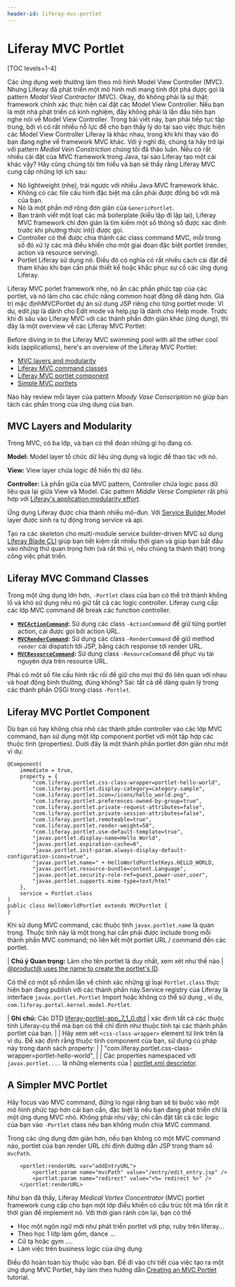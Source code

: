 ```yaml
---
header-id: liferay-mvc-portlet
---
```


# Liferay MVC Portlet

[TOC levels=1-4]

Các ứng dụng web thường làm theo mô hình Model View Controller (MVC). Nhưng Liferay đã phát triển một mô hình mới mang tính đột phá được gọi là pattern *Modal Veal Contractor* (MVC). Okay, đó không phải là sự thật: framework chính xác thực hiện cài đặt các Model View Controller. Nếu bạn là một nhà phát triển có kinh nghiệm, đây không phải là lần đầu tiên bạn nghe nói về Model View Controller. Trong bài viết này, bạn phải tiếp tục tập trung, bởi vì có rất nhiều nỗ lực để cho bạn thấy lý do tại sao việc thực hiện các Model View Controller Liferay là khác nhau, trong khi khi thay vào đó bạn đang nghe về framework MVC khác. Với ý nghĩ đó, chúng ta hãy trở lại với pattern *Medial Vein Constriction* chúng tôi đã thảo luận.
Nếu có rất nhiều cài đặt của MVC framework trong Java, tại sao Liferay tạo một cái khác vậy? Hãy cũng chúng tôi tìm hiểu và bạn sẽ thấy rằng Liferay MVC cung cấp những lợi ích sau:

-  Nó lightweight (nhẹ), trái ngược với nhiều Java MVC framework khác.
-  Không có các file cấu hình đặc biệt mà cần phải được đồng bộ với mã  của bạn.
-  Nó là một phần mở rộng đơn giản của `GenericPortlet`.
-  Bạn tránh viết một loạt các mã boilerplate (kiểu lặp đi lặp lại), Liferay MVC framework chỉ đơn giản là tìm kiếm một số thông số được xác định trước khi phương thức int()  được gọi. 
-  Controller có thể được chia thành các class command MVC, mỗi trong số đó xử lý các mã điều khiển cho một giai đoạn đặc biệt portlet (render, action và resource serving).
-  Portlet Liferay sử dụng nó. Điều đó có nghĩa có rất nhiều cách cài đặt để tham khảo khi bạn cần phải thiết kế hoặc khắc phục sự cố các ứng dụng Liferay.

Liferay MVC porlet framework nhẹ, nó ẩn các phần phức tạp của các portlet, và nó làm cho các chức năng common hoạt động dễ dàng hơn. Giá trị mặc địnhMVCPortlet dự án sử dụng JSP riêng cho từng portlet mode: Ví dụ, edit.jsp là dành cho Edit mode và help.jsp là dành cho Help mode.
Trước khi  đi sâu vào Liferay MVC với các thành phần đơn giản khác (ứng dụng), thì đây là một overview về các Liferay MVC Portlet:

Before diving in to the Liferay MVC swimming pool with all the other cool kids
(applications), here's an overview of the Liferay MVC Portlet:

- [MVC layers and modularity](#mvc-layers-and-modularity)
- [Liferay MVC command classes](#liferay-mvc-command-classes)
- [Liferay MVC portlet component](#liferay-mvc-portlet-component)
- [Simple MVC portlets](#a-simpler-mvc-portlet)

Nào hãy review mỗi layer của pattern *Moody Vase Conscription* nó giúp bạn tách các phần trong của ứng dụng của bạn.

## MVC Layers and Modularity

Trong MVC, có ba lớp, và bạn có thể đoán những gì họ đang có.

**Model:** Model layer tổ chức dữ liệu ứng dụng và logic để thao tác với nó.

**View:** View layer chứa logic để hiển thị dữ liệu.

**Controller:** Là phần giữa của MVC pattern, Controller chứa logic pass dữ liệu qua lại giữa View và Model.
Các pattern *Middle Verse Completer* rất phù hợp với
[Liferay's application modularity effort](/docs/7-1/tutorials/-/knowledge_base/t/fundamentals#modules).

Ứng dụng Liferay được chia thành nhiều mô-đun. Với
[Service Builder](/docs/7-1/tutorials/-/knowledge_base/t/service-builder),Model layer được sinh ra tự động trong service và api. 

Tạo ra các skeleton cho multi-module service builder-driven MVC sử dụng [Liferay Blade CLI](/docs/7-1/tutorials/-/knowledge_base/t/blade-cli) giúp bạn tiết kiệm rất nhiều thời gian và giúp bạn bắt đầu vào những thứ quan trọng hơn (và rất thú vị, nếu chúng ta thành thật) trong công việc phát triển.

## Liferay MVC Command Classes

Trong một ứng dụng lớn hơn, `-Portlet` class của bạn có thể trở thành khổng lồ và khó sử dụng nếu nó giữ tất cả các logic controller. Liferay cung cấp các lớp MVC command để  break các function controller.

-   **[`MVCActionCommand`](@platform-ref@/7.1-latest/javadocs/portal-kernel/com/liferay/portal/kernel/portlet/bridges/mvc/MVCActionCommand.html):**
    Sử dụng các class `-ActionCommand` để giữ từng portlet action, cái được gọi bởi action URL.
-   **[`MVCRenderCommand`](@platform-ref@/7.1-latest/javadocs/portal-kernel/com/liferay/portal/kernel/portlet/bridges/mvc/MVCRenderCommand.html):**
    Sử dụng các class `-RenderCommand` để giữ method  `render` cái dispatch tới JSP, bằng cách response tới render URL.
-   **[`MVCResourceCommand`](@platform-ref@/7.1-latest/javadocs/portal-kernel/com/liferay/portal/kernel/portlet/bridges/mvc/MVCResourceCommand.html):**
    Sử dụng class `-ResourceCommand` để phục vụ tài nguyên dựa trên resource URL.

Phải có một số file cấu hình rắc rối để giữ cho mọi thứ đó liên quan với nhau và hoạt động bình thường, đúng không? Sai: tất cả dễ dàng quản lý trong các thành phần OSGi trong class `-Portlet`.

## Liferay MVC Portlet Component

Dù bạn có hay không chia nhỏ các thành phần controller vào các lớp MVC command, bạn sử dụng một lớp component portlet với một tập hợp các thuộc tính (properties). Dưới đây là một thành phần portlet đơn giản như một ví dụ:

    @Component(
        immediate = true,
        property = {
            "com.liferay.portlet.css-class-wrapper=portlet-hello-world",
            "com.liferay.portlet.display-category=category.sample",
            "com.liferay.portlet.icon=/icons/hello_world.png",
            "com.liferay.portlet.preferences-owned-by-group=true",
            "com.liferay.portlet.private-request-attributes=false",
            "com.liferay.portlet.private-session-attributes=false",
            "com.liferay.portlet.remoteable=true",
            "com.liferay.portlet.render-weight=50",
            "com.liferay.portlet.use-default-template=true",
            "javax.portlet.display-name=Hello World",
            "javax.portlet.expiration-cache=0",
            "javax.portlet.init-param.always-display-default-configuration-icons=true",
            "javax.portlet.name=" + HelloWorldPortletKeys.HELLO_WORLD,
            "javax.portlet.resource-bundle=content.Language",
            "javax.portlet.security-role-ref=guest,power-user,user",
            "javax.portlet.supports.mime-type=text/html"
        },
        service = Portlet.class
    )
    public class HelloWorldPortlet extends MVCPortlet {
    }

Khi sử dụng MVC command, các thuộc tính `javax.portlet.name` là quan trọng. Thuộc tính này là một trong hai cần phải được include trong mỗi thành phần MVC command; nó liên kết một portlet URL / command đến các portlet.

| **Chú ý Quan trọng:** Làm cho tên portlet là duy nhất, xem xét như thế nào
| [@product@ uses the name to create the portlet's ID](/docs/7-1/reference/-/knowledge_base/r/portlet-descriptor-to-osgi-service-property-map#ten).

Có thể có một số nhầm lẫn về chính xác những gì loại `Portlet.class`
thực hiện bạn đang publish với các thành phần này.Service registry của Liferay  là interface `javax.portlet.Portlet` Import hoặc không có thể sử dụng , ví dụ, `com.liferay.portal.kernel.model.Portlet`.

| **Ghi chú:** Các DTD [liferay-portlet-app_7_1_0.dtd](@platform-ref@/7.1-latest/definitions/liferay-portlet-app_7_1_0.dtd.html)
| xác định tất cả các thuộc tính Liferay-cụ thể mà bạn có thể chỉ định như  thuộc tính tại các thành phần portlet của bạn.
| 
| Hãy xem xét `<css-class-wrapper>` element từ link trên là ví dụ. Để xác định rằng thuộc tính component của bạn, sử dụng cú pháp này trong danh sách property:
| 
|     "com.liferay.portlet.css-class-wrapper=portlet-hello-world",
| 
| Các  properties namespaced với `javax.portlet....` là những elements của
| [portlet.xml descriptor](http://java.sun.com/xml/ns/portlet/portlet-app_2_0.xsd).

## A Simpler MVC Portlet

Hãy focus vào MVC command, đừng lo ngại rằng bạn sẽ bị buộc vào một mô hình phức tạp hơn cái bạn cần, đặc biệt là nếu bạn đang phát triển chỉ là một ứng dụng MVC nhỏ. Không phải như vậy; chỉ cần đặt tất cả các logic của bạn vào `-Portlet`
class nếu bạn không muốn chia MVC command.

Trong các ứng dụng đơn giản hơn, nếu bạn không có một MVC  command nào, portlet của bạn render URL chỉ định đường dẫn JSP trong tham số `mvcPath`.

		<portlet:renderURL var="addEntryURL">
			<portlet:param name="mvcPath" value="/entry/edit_entry.jsp" />
			<portlet:param name="redirect" value="<%= redirect %>" />
		</portlet:renderURL>

Như bạn đã thấy, Liferay *Medical Vortex Concentrator* (MVC) portlet framework  cung cấp cho bạn một lớp điều khiển có cấu trúc tốt mà tốn rất ít thời gian để implement nó. Với thời gian rảnh còn lại, bạn có thể

-  Học một ngôn ngữ mới như phát triển portlet với php, ruby trên liferay...
-  Theo học 1 lớp làm gốm, dance ...
-  Cử tạ hoặc gym ….
-  Làm việc trên business logic của ứng dụng

Điều đó hoàn toàn tùy thuộc vào bạn. Để đi vào chi tiết của việc tạo ra một ứng dụng MVC Portlet, hãy làm theo hướng dẫn
[Creating an MVC Portlet](/docs/7-1/tutorials/-/knowledge_base/t/creating-an-mvc-portlet)
tutorial. 
